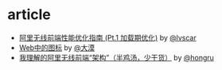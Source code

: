 # article

- [阿里无线前端性能优化指南 (Pt.1 加载期优化)](https://github.com/amfe/article/issues/1) by [@lvscar](https://github.com/lvscar)
- [Web中的图标](https://github.com/amfe/article/issues/2) by [@大漠](https://github.com/airen)
- [我理解的阿里无线前端“架构”（半鸡汤，少干货）](https://github.com/amfe/article/issues/3) by [@hongru](https://github.com/hongru)
